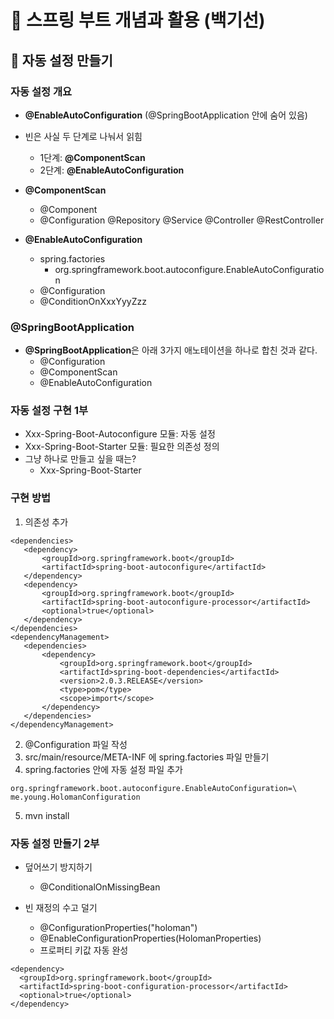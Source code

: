 # :book: 스프링 부트 개념과 활용 (백기선)

## :pushpin: 자동 설정 만들기

### 자동 설정 개요
- **@EnableAutoConfiguration** (@SpringBootApplication 안에 숨어 있음)
- 빈은 사실 두 단계로 나눠서 읽힘
    - 1단계: **@ComponentScan**
    - 2단계: **@EnableAutoConfiguration**

- **@ComponentScan**
    - @Component
    - @Configuration @Repository @Service @Controller @RestController

- **@EnableAutoConfiguration**
    - spring.factories
        - org.springframework.boot.autoconfigure.EnableAutoConfiguration
    - @Configuration
    - @ConditionOnXxxYyyZzz


### @SpringBootApplication
- **@SpringBootApplication**은 아래 3가지 애노테이션을 하나로 합친 것과 같다.
    - @Configuration
    - @ComponentScan
    - @EnableAutoConfiguration


### 자동 설정 구현 1부
- Xxx-Spring-Boot-Autoconfigure 모듈: 자동 설정
- Xxx-Spring-Boot-Starter 모듈: 필요한 의존성 정의
- 그냥 하나로 만들고 싶을 때는?
    - Xxx-Spring-Boot-Starter

### 구현 방법
1. 의존성 추가

```
<dependencies>
   <dependency>
       <groupId>org.springframework.boot</groupId>
       <artifactId>spring-boot-autoconfigure</artifactId>
   </dependency>
   <dependency>
       <groupId>org.springframework.boot</groupId>
       <artifactId>spring-boot-autoconfigure-processor</artifactId>
       <optional>true</optional>
   </dependency>
</dependencies>
<dependencyManagement>
   <dependencies>
       <dependency>
           <groupId>org.springframework.boot</groupId>
           <artifactId>spring-boot-dependencies</artifactId>
           <version>2.0.3.RELEASE</version>
           <type>pom</type>
           <scope>import</scope>
       </dependency>
   </dependencies>
</dependencyManagement>
```

2. @Configuration 파일 작성
3. src/main/resource/META-INF 에 spring.factories 파일 만들기
4. spring.factories 안에 자동 설정 파일 추가

```
org.springframework.boot.autoconfigure.EnableAutoConfiguration=\
me.young.HolomanConfiguration
```

5. mvn install


### 자동 설정 만들기 2부
- 덮어쓰기 방지하기
  - @ConditionalOnMissingBean
  
- 빈 재정의 수고 덜기
  - @ConfigurationProperties("holoman")
  - @EnableConfigurationProperties(HolomanProperties)
  - 프로퍼티 키값 자동 완성
  
```
<dependency>
  <groupId>org.springframework.boot</groupId>
  <artifactId>spring-boot-configuration-processor</artifactId>
  <optional>true</optional>
</dependency>
```